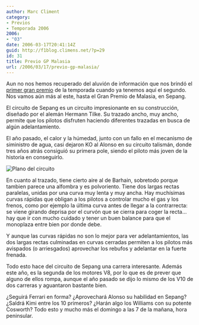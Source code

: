 ```yaml
---
author: Marc Climent
category:
- Previos
- Temporada 2006
2006:
- "03"
date: 2006-03-17T20:41:14Z
guid: http://f1blog.climens.net/?p=29
id: 31
title: Previo GP Malasia
url: /2006/03/17/previo-gp-malasia/
---
```


Aun no nos hemos recuperado del aluvión de información que nos brindó el [primer gran premio](http://f1blog.climens.net/2006/03/15/cronica-gp-bahrein/ "Ver 'Crónica GP Barhain'") de la temporada cuando ya tenemos aquí el segundo. Nos vamos aún más al este, hasta el Gran Premio de Malasia, en Sepang.

El circuito de Sepang es un circuito impresionante en su construcción, diseñado por el alemán Hermann Tilke. Su trazado ancho, muy ancho, permite que los pilotos disfruten haciendo diferentes trazadas en busca de algún adelantamiento.

El año pasado, el calor y la húmedad, junto con un fallo en el mecanismo de siministro de agua, casi dejaron KO al Alonso en su circuito talismán, donde tres años atrás consiguió su primera pole, siendo el piloto más joven de la historia en conseguirlo.

<img src="//upload.wikimedia.org/wikipedia/commons/thumb/d/dd/GrandPrix_Circuit_Malaysia_2006.svg/230px-GrandPrix_Circuit_Malaysia_2006.svg.png" alt="Plano del circuito" />

En cuanto al trazado, tiene cierto aire al de Barhain, sobretodo porque tambien parece una alfombra y es polvoriento. Tiene dos largas rectas paralelas, unidas por una curva muy lenta y muy ancha. Hay muchísimas curvas rápidas que obligan a los pilotos a controlar mucho el gas y los frenos, como por ejemplo la última curva antes de llegar a la contrarrecta: se viene girando deprisa por el curvón que se cierra para coger la recta&#8230; hay que ir con mucho cuidado y tener un buen balance para que el monoplaza entre bien por donde debe.

Y aunque las curvas rápidas no son lo mejor para ver adelantamientos, las dos largas rectas culminadas en curvas cerradas permiten a los pilotos más avispados (o arriesgados) aprovechar los rebufos y adelantar en la fuerte frenada.

Todo esto hace del circuito de Sepang una carrera interesante. Además este año, es la segunda de los motores V8, por lo que es de prever que alguno de ellos rompa, aunque el año pasado se dijo lo mismo de los V10 de dos carreras y aguantaron bastante bien.

¿Seguirá Ferrari en forma? ¿Aprovechará Alonso su habilidad en Sepang? ¿Saldrá Kimi entre los 10 primeros? ¿Harán algo los Williams con su potente Cosworth? Todo esto y mucho más el domingo a las 7 de la mañana, hora peninsular.